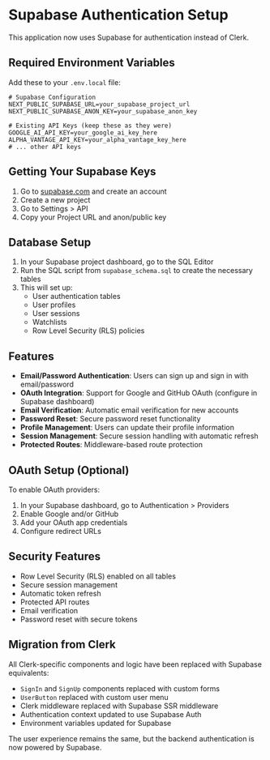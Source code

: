 # Supabase Authentication Setup

This application now uses Supabase for authentication instead of Clerk.

## Required Environment Variables

Add these to your `.env.local` file:

```env
# Supabase Configuration
NEXT_PUBLIC_SUPABASE_URL=your_supabase_project_url
NEXT_PUBLIC_SUPABASE_ANON_KEY=your_supabase_anon_key

# Existing API Keys (keep these as they were)
GOOGLE_AI_API_KEY=your_google_ai_key_here
ALPHA_VANTAGE_API_KEY=your_alpha_vantage_key_here
# ... other API keys
```

## Getting Your Supabase Keys

1. Go to [supabase.com](https://supabase.com) and create an account
2. Create a new project
3. Go to Settings > API
4. Copy your Project URL and anon/public key

## Database Setup

1. In your Supabase project dashboard, go to the SQL Editor
2. Run the SQL script from `supabase_schema.sql` to create the necessary tables
3. This will set up:
   - User authentication tables
   - User profiles
   - User sessions
   - Watchlists
   - Row Level Security (RLS) policies

## Features

- **Email/Password Authentication**: Users can sign up and sign in with email/password
- **OAuth Integration**: Support for Google and GitHub OAuth (configure in Supabase dashboard)
- **Email Verification**: Automatic email verification for new accounts
- **Password Reset**: Secure password reset functionality
- **Profile Management**: Users can update their profile information
- **Session Management**: Secure session handling with automatic refresh
- **Protected Routes**: Middleware-based route protection

## OAuth Setup (Optional)

To enable OAuth providers:

1. In your Supabase dashboard, go to Authentication > Providers
2. Enable Google and/or GitHub
3. Add your OAuth app credentials
4. Configure redirect URLs

## Security Features

- Row Level Security (RLS) enabled on all tables
- Secure session management
- Automatic token refresh
- Protected API routes
- Email verification
- Password reset with secure tokens

## Migration from Clerk

All Clerk-specific components and logic have been replaced with Supabase equivalents:

- `SignIn` and `SignUp` components replaced with custom forms
- `UserButton` replaced with custom user menu
- Clerk middleware replaced with Supabase SSR middleware
- Authentication context updated to use Supabase Auth
- Environment variables updated for Supabase

The user experience remains the same, but the backend authentication is now powered by Supabase.
